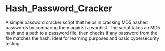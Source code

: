 # Hash_Password_Cracker
A simple password cracker script that helps in cracking MD5 hashed passwords by comparing them against a wordlist. The script takes an MD5 hash and a path to a password file, then checks if any password from the file matches the hash. Ideal for learning purposes and basic cybersecurity testing.
